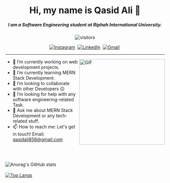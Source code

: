 <h1 align="center">Hi, my name is Qasid Ali 👋</h1>

<h5  align="center">I am a Software Engineering student at Riphah International University.</h5>
<p align="center">
    <img align="center" alt="visitors" src="https://gpvc.arturio.dev/Qasid-Ali" />
</p>

<p align="center">
<a href="https://www.instagram.com/qasidali_/" target="_blank"><img src="https://img.shields.io/badge/instagram-%23E4405F.svg?&style=for-the-badge&logo=instagram&logoColor=white" target="_blank" alt="Instagram" /></a>&nbsp;
    <a href="https://www.linkedin.com/in/qasid-ali-31bb6715a/" target="_blank"><img src="https://img.shields.io/badge/linkedin-%230077B5.svg?&style=for-the-badge&logo=linkedin&logoColor=white" target="_blank" alt="LinkedIn" /></a>&nbsp;
<a href="mailto:qasidali856@gmail.com?subject=Hola%20Qasid" target="_blank"><img src="https://img.shields.io/badge/gmail-%23D14836.svg?&style=for-the-badge&logo=gmail&logoColor=white" target="_blank" alt="Gmail"/></a>&nbsp;
<hr/>
</p>


<img align="right" height="270px" alt="GIF" src="https://www.techbabble.zone/content/images/2021/07/46207-programmer-1.gif" />

- 🔭 I’m currently working on web development projects.
- 🌱 I’m currently learning MERN Stack Development. 
- 👯 I’m looking to collaborate with other Developers 😉
- 🤔 I’m looking for help with any software engineering-related Task.
- 💬 Ask me about MERN Stack Development or any tech-related stuff.
- 📫 How to reach me:  Let's get in touch! Email: qasidali856@gmail.com

<br/>
<br/>

![Anurag's GitHub stats](https://github-readme-stats.vercel.app/api?username=Qasid-Ali&show_icons=true&theme=radical)
<br/>
<br/>
[![Top Langs](https://github-readme-stats.vercel.app/api/top-langs/?username=Qasid-Ali&show_icons=true&theme=radical)](https://github.com/talha4real/github-readme-stats)
